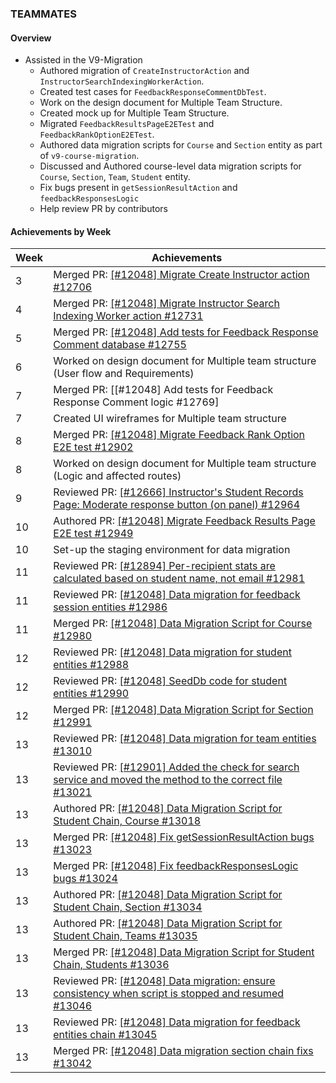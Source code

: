 ### TEAMMATES

#### Overview

* Assisted in the V9-Migration
    * Authored migration of `CreateInstructorAction` and `InstructorSearchIndexingWorkerAction`.
    * Created test cases for `FeedbackResponseCommentDbTest`.
    * Work on the design document for Multiple Team Structure.
    * Created mock up for Multiple Team Structure.
    * Migrated `FeedbackResultsPageE2ETest` and `FeedbackRankOptionE2ETest`.
    * Authored data migration scripts for `Course` and `Section` entity as part of `v9-course-migration`.
    * Discussed and Authored course-level data migration scripts for `Course`, `Section`, `Team`, `Student` entity.
    * Fix bugs present in `getSessionResultAction` and `feedbackResponsesLogic`
    * Help review PR by contributors

#### Achievements by Week

| Week | Achievements |
| ---- | ------------ |
| 3 | Merged PR: [[#12048] Migrate Create Instructor action #12706](https://github.com/TEAMMATES/teammates/pull/12706) |
| 4 | Merged PR: [[#12048] Migrate Instructor Search Indexing Worker action #12731](https://github.com/TEAMMATES/teammates/pull/12731) |
| 5 | Merged PR: [[#12048] Add tests for Feedback Response Comment database #12755](https://github.com/TEAMMATES/teammates/pull/12755) |
| 6 | Worked on design document for Multiple team structure (User flow and Requirements) |
| 7 | Merged PR: [[#12048] Add tests for Feedback Response Comment logic #12769]
| 7 | Created UI wireframes for Multiple team structure |
| 8 | Merged PR: [[#12048] Migrate Feedback Rank Option E2E test #12902](https://github.com/TEAMMATES/teammates/pull/12902) |
| 8 | Worked on design document for Multiple team structure (Logic and affected routes) |
| 9 | Reviewed PR: [[#12666] Instructor's Student Records Page: Moderate response button (on panel) #12964](https://github.com/TEAMMATES/teammates/pull/12964) |
| 10 | Authored PR: [[#12048] Migrate Feedback Results Page E2E test #12949](https://github.com/TEAMMATES/teammates/pull/12949) |
| 10 | Set-up the staging environment for data migration |
| 11 | Reviewed PR: [[#12894] Per-recipient stats are calculated based on student name, not email #12981](https://github.com/TEAMMATES/teammates/pull/12981) |
| 11 | Reviewed PR: [[#12048] Data migration for feedback session entities #12986](https://github.com/TEAMMATES/teammates/pull/12986) |
| 11 | Merged PR: [[#12048] Data Migration Script for Course #12980](https://github.com/TEAMMATES/teammates/pull/12980) |
| 12 | Reviewed PR: [[#12048] Data migration for student entities #12988](https://github.com/TEAMMATES/teammates/pull/12988) |
| 12 | Reviewed PR: [[#12048] SeedDb code for student entities #12990](https://github.com/TEAMMATES/teammates/pull/12990) |
| 12 | Merged PR: [[#12048] Data Migration Script for Section #12991](https://github.com/TEAMMATES/teammates/pull/12991) |
| 13 | Reviewed PR: [[#12048] Data migration for team entities #13010](https://github.com/TEAMMATES/teammates/pull/13010) |
| 13 | Reviewed PR: [[#12901] Added the check for search service and moved the method to the correct file #13021](https://github.com/TEAMMATES/teammates/pull/13021) |
| 13 | Authored PR: [[#12048] Data Migration Script for Student Chain, Course #13018](https://github.com/TEAMMATES/teammates/pull/13018) |
| 13 | Merged PR: [[#12048] Fix getSessionResultAction bugs #13023](https://github.com/TEAMMATES/teammates/pull/13023) |
| 13 | Merged PR: [[#12048] Fix feedbackResponsesLogic bugs #13024](https://github.com/TEAMMATES/teammates/pull/13024) |
| 13 | Authored PR: [[#12048] Data Migration Script for Student Chain, Section #13034](https://github.com/TEAMMATES/teammates/pull/13034) |
| 13 | Authored PR: [[#12048] Data  Migration Script for Student Chain, Teams #13035](https://github.com/TEAMMATES/teammates/pull/13035) |
| 13 | Merged PR: [[#12048] Data  Migration Script for Student Chain, Students #13036](https://github.com/TEAMMATES/teammates/pull/13036) |
| 13 | Reviewed PR: [[#12048] Data migration: ensure consistency when script is stopped and resumed #13046](https://github.com/TEAMMATES/teammates/pull/13046) |
| 13 | Reviewed PR: [[#12048] Data migration for feedback entities chain #13045](https://github.com/TEAMMATES/teammates/pull/13045) |
| 13 | Merged PR: [[#12048] Data migration section chain fixs #13042](https://github.com/TEAMMATES/teammates/pull/13042) |